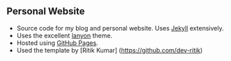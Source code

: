 ## Personal Website

- Source code for my blog and personal website. Uses [Jekyll][jekyll] extensively.
- Uses the excellent [lanyon][lanyon] theme.
- Hosted using [GitHub Pages][ghpages].
- Used the template by [Ritik Kumar] (https://github.com/dev-ritik)

[jekyll]: http://jekyllrb.com/
[lanyon]: http://lanyon.getpoole.com/
[ghpages]: https://pages.github.com/
